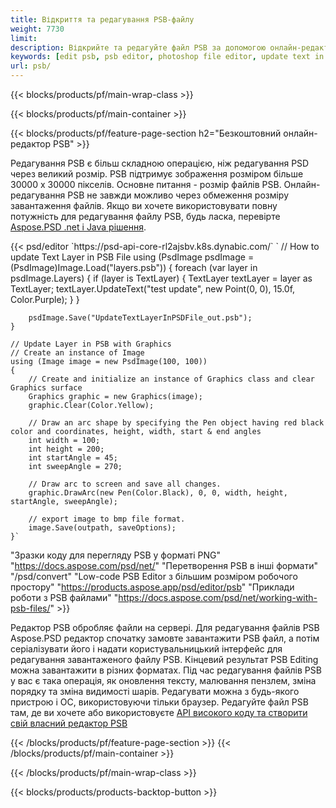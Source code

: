```yaml
---
title: Відкриття та редагування PSB-файлу
weight: 7730
limit: 
description: Відкрийте та редагуйте файл PSB за допомогою онлайн-редактора
keywords: [edit psb, psb editor, photoshop file editor, update text in psb, update psb, open psb, update text in psb]
url: psb/
---
```


{{< blocks/products/pf/main-wrap-class >}}

{{< blocks/products/pf/main-container >}}

{{< blocks/products/pf/feature-page-section h2="Безкоштовний онлайн-редактор PSB" >}}
<p>Редагування PSB є більш складною операцією, ніж редагування PSD через великий розмір. PSB підтримує зображення розміром більше 30000 х 30000 пікселів. Основне питання - розмір файлів PSB. Онлайн-редагування PSB не завжди можливо через обмеження розміру завантаження файлів. Якщо ви хочете використовувати повну потужність для редагування файлу PSB, будь ласка, перевірте <a href="/psd/{{< lang-code >}}">Aspose.PSD .net і Java рішення</a>. </p>
{{< psd/editor `https://psd-api-core-rl2ajsbv.k8s.dynabic.com/` 
`	// How to update Text Layer in PSB File
	using (PsdImage psdImage = (PsdImage)Image.Load("layers.psb"))
  	{
		foreach (var layer in psdImage.Layers)
		{
			if (layer is TextLayer)
			{
				TextLayer textLayer = layer as TextLayer;
				textLayer.UpdateText("test update", new Point(0, 0), 15.0f, Color.Purple);
			}
		}

		psdImage.Save("UpdateTextLayerInPSDFile_out.psb");
	}
	
	// Update Layer in PSB with Graphics
	// Create an instance of Image
	using (Image image = new PsdImage(100, 100))
	{
		// Create and initialize an instance of Graphics class and clear Graphics surface
		Graphics graphic = new Graphics(image);
		graphic.Clear(Color.Yellow);

		// Draw an arc shape by specifying the Pen object having red black color and coordinates, height, width, start & end angles                 
		int width = 100;
		int height = 200;
		int startAngle = 45;
		int sweepAngle = 270;

		// Draw arc to screen and save all changes.
		graphic.DrawArc(new Pen(Color.Black), 0, 0, width, height, startAngle, sweepAngle);

		// export image to bmp file format.
		image.Save(outpath, saveOptions);
	}` 
"Зразки коду для перегляду PSB у форматі PNG"  "https://docs.aspose.com/psd/net/" 
"Перетворення PSB в інші формати"  "/psd/convert" 
"Low-code PSB Editor з більшим розміром робочого простору" "https://products.aspose.app/psd/editor/psb" 
"Приклади роботи з PSB файлами" "https://docs.aspose.com/psd/net/working-with-psb-files/" >}}
<p>Редактор PSB обробляє файли на сервері. Для редагування файлів PSB Aspose.PSD редактор спочатку замовте завантажити PSB файл, а потім серіалізувати його і надати користувальницький інтерфейс для редагування завантаженого файлу PSB. Кінцевий результат PSB Editing можна завантажити в різних форматах. Під час редагування файлів PSB у вас є така операція, як оновлення тексту, малювання пензлем, зміна порядку та зміна видимості шарів. Редагувати можна з будь-якого пристрою і ОС, використовуючи тільки браузер. Редагуйте файл PSB там, де ви хочете або використовуєте <a href="https://docs.aspose.com/psd/net/working-with-psb-files/">API високого коду та створити свій власний редактор PSB</a></p>

{{< /blocks/products/pf/feature-page-section >}}
{{< /blocks/products/pf/main-container >}}


{{< /blocks/products/pf/main-wrap-class >}}

{{< blocks/products/products-backtop-button >}}
